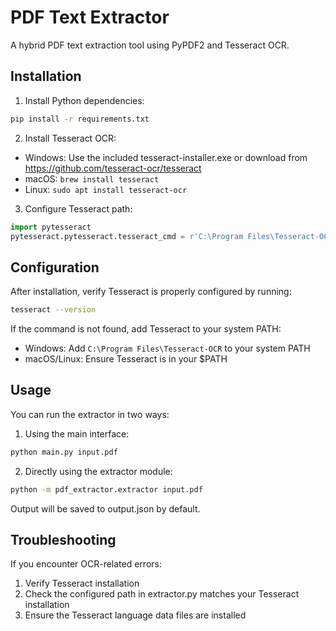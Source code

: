 # PDF Text Extractor

A hybrid PDF text extraction tool using PyPDF2 and Tesseract OCR.

## Installation

1. Install Python dependencies:
```bash
pip install -r requirements.txt
```

2. Install Tesseract OCR:
- Windows: Use the included tesseract-installer.exe or download from https://github.com/tesseract-ocr/tesseract
- macOS: `brew install tesseract`
- Linux: `sudo apt install tesseract-ocr`

3. Configure Tesseract path:
```python
import pytesseract
pytesseract.pytesseract.tesseract_cmd = r'C:\Program Files\Tesseract-OCR\tesseract.exe'  # Windows example
```

## Configuration

After installation, verify Tesseract is properly configured by running:
```bash
tesseract --version
```

If the command is not found, add Tesseract to your system PATH:
- Windows: Add `C:\Program Files\Tesseract-OCR` to your system PATH
- macOS/Linux: Ensure Tesseract is in your $PATH

## Usage
You can run the extractor in two ways:

1. Using the main interface:
```bash
python main.py input.pdf
```

2. Directly using the extractor module:
```bash
python -m pdf_extractor.extractor input.pdf
```

Output will be saved to output.json by default.

## Troubleshooting

If you encounter OCR-related errors:
1. Verify Tesseract installation
2. Check the configured path in extractor.py matches your Tesseract installation
3. Ensure the Tesseract language data files are installed

